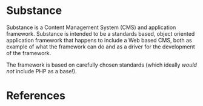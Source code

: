 Substance
=========

Substance is a Content Management System (CMS) and application framework.
Substance is intended to be a standards based, object oriented application
framework that happens to include a Web based CMS, both as example of what the
framework can do and as a driver for the development of the framework.

The framework is based on carefully chosen standards (which ideally *would
not* include PHP as a base!).

References
==========

[1]: http://www.php-fig.org/psr/psr-0 "PSR-0"
[2]: http://www.php-fig.org/psr/psr-1 "PSR-1"
[3]: http://www.php-fig.org/psr/psr-2 "PSR-2"
[4]: http://www.php-fig.org/psr/psr-3 "PSR-3"
[5]: http://www.php-fig.org/psr/psr-4 "PSR-4"
[6]: https://github.com/phpDocumentor/fig-standards/blob/master/proposed/phpdoc.md "PSR-5 (Proposed)"
